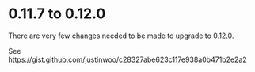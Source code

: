 # 0.11.7 to 0.12.0

There are very few changes needed to be made to upgrade to 0.12.0.

See <https://gist.github.com/justinwoo/c28327abe623c117e938a0b471b2e2a2>
